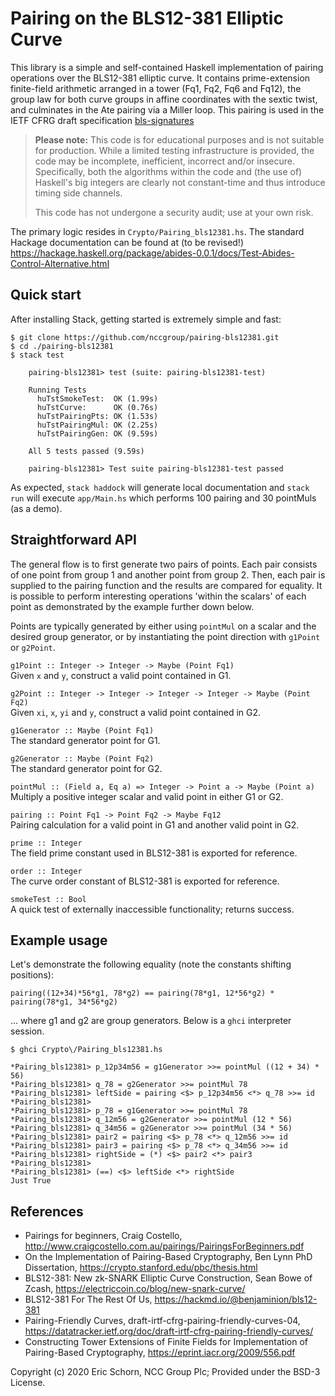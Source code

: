 # Pairing on the BLS12-381 Elliptic Curve

This library is a simple and self-contained Haskell implementation of pairing
operations over the BLS12-381 elliptic curve. It contains prime-extension 
finite-field arithmetic arranged in a tower (Fq1, Fq2, Fq6 and Fq12), the
group law for both curve groups in affine coordinates with the sextic twist, 
and culminates in the Ate pairing via a Miller loop. This pairing is used in 
the IETF CFRG draft specification
[bls-signatures](https://datatracker.ietf.org/doc/draft-irtf-cfrg-bls-signature/)

> **Please note:** This code is for educational purposes and is not suitable
> for production. While a limited testing infrastructure is provided, the code 
> may be incomplete, inefficient, incorrect and/or insecure. Specifically, 
> both the algorithms within the code and (the use of) Haskell's big integers 
> are clearly not constant-time and thus introduce timing side channels.
>
> This code has not undergone a security audit; use at your own risk.

The primary logic resides in `Crypto/Pairing_bls12381.hs`. The standard
Hackage documentation can be found at (to be revised!)
<https://hackage.haskell.org/package/abides-0.0.1/docs/Test-Abides-Control-Alternative.html>


## Quick start

After installing Stack, getting started is extremely simple and fast:

    $ git clone https://github.com/nccgroup/pairing-bls12381.git
    $ cd ./pairing-bls12381
    $ stack test
    
        pairing-bls12381> test (suite: pairing-bls12381-test)
    
        Running Tests
          huTstSmokeTest:  OK (1.99s)
          huTstCurve:      OK (0.76s)
          huTstPairingPts: OK (1.53s)
          huTstPairingMul: OK (2.25s)
          huTstPairingGen: OK (9.59s)
    
        All 5 tests passed (9.59s)

        pairing-bls12381> Test suite pairing-bls12381-test passed

As expected, `stack haddock` will generate local documentation and `stack run`
will execute `app/Main.hs` which performs 100 pairing and 30 pointMuls (as a
demo).


## Straightforward API

The general flow is to first generate two pairs of points. Each pair consists
of one point from group 1 and another point from group 2. Then, each pair is
supplied to the pairing function and the results are compared for equality. It
is possible to perform interesting operations 'within the scalars' of each
point as demonstrated by the example further down below.

Points are typically generated by either using `pointMul` on a scalar and the
desired group generator, or by instantiating the point direction with 
`g1Point` or `g2Point`.


`g1Point :: Integer -> Integer -> Maybe (Point Fq1)`    
Given `x` and `y`, construct a valid point contained in G1.

`g2Point :: Integer -> Integer -> Integer -> Integer -> Maybe (Point Fq2)`    
Given `xi`, `x`, `yi` and `y`, construct a valid point contained in G2.

`g1Generator :: Maybe (Point Fq1)`    
The standard generator point for G1.

`g2Generator :: Maybe (Point Fq2)`    
The standard generator point for G2.

`pointMul :: (Field a, Eq a) => Integer -> Point a -> Maybe (Point a)`    
Multiply a positive integer scalar and valid point in either G1 or G2.

`pairing :: Point Fq1 -> Point Fq2 -> Maybe Fq12`    
Pairing calculation for a valid point in G1 and another valid point in G2.

`prime :: Integer`    
The field prime constant used in BLS12-381 is exported for reference.

`order :: Integer`    
The curve order constant of BLS12-381 is exported for reference.

`smokeTest :: Bool`    
A quick test of externally inaccessible functionality; returns success.


## Example usage

Let's demonstrate the following equality (note the constants shifting positions):

`pairing((12+34)*56*g1, 78*g2) == pairing(78*g1, 12*56*g2) * pairing(78*g1, 34*56*g2)`

... where g1 and g2 are group generators. Below is a `ghci` interpreter session.

    $ ghci Crypto\/Pairing_bls12381.hs
    
    *Pairing_bls12381> p_12p34m56 = g1Generator >>= pointMul ((12 + 34) * 56)
    *Pairing_bls12381> q_78 = g2Generator >>= pointMul 78
    *Pairing_bls12381> leftSide = pairing <$> p_12p34m56 <*> q_78 >>= id
    *Pairing_bls12381>
    *Pairing_bls12381> p_78 = g1Generator >>= pointMul 78
    *Pairing_bls12381> q_12m56 = g2Generator >>= pointMul (12 * 56)
    *Pairing_bls12381> q_34m56 = g2Generator >>= pointMul (34 * 56)
    *Pairing_bls12381> pair2 = pairing <$> p_78 <*> q_12m56 >>= id
    *Pairing_bls12381> pair3 = pairing <$> p_78 <*> q_34m56 >>= id
    *Pairing_bls12381> rightSide = (*) <$> pair2 <*> pair3
    *Pairing_bls12381>
    *Pairing_bls12381> (==) <$> leftSide <*> rightSide
    Just True


## References

* Pairings for beginners, Craig Costello, <http://www.craigcostello.com.au/pairings/PairingsForBeginners.pdf>
* On the Implementation of Pairing-Based Cryptography, Ben Lynn PhD Dissertation, <https://crypto.stanford.edu/pbc/thesis.html>
* BLS12-381: New zk-SNARK Elliptic Curve Construction, Sean Bowe of Zcash, <https://electriccoin.co/blog/new-snark-curve/>
* BLS12-381 For The Rest Of Us, <https://hackmd.io/@benjaminion/bls12-381>
* Pairing-Friendly Curves, draft-irtf-cfrg-pairing-friendly-curves-04, <https://datatracker.ietf.org/doc/draft-irtf-cfrg-pairing-friendly-curves/>
* Constructing Tower Extensions of Finite Fields for Implementation of Pairing-Based Cryptography, <https://eprint.iacr.org/2009/556.pdf>

Copyright (c) 2020 Eric Schorn, NCC Group Plc; Provided under the BSD-3 License.